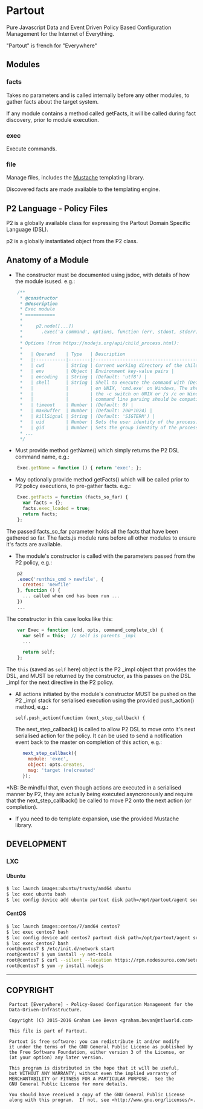 Partout
=======

Pure Javascript Data and Event Driven Policy Based Configuration Management for the Internet of Everything.

"Partout" is french for "Everywhere"

Modules
-------

### facts
Takes no parameters and is called internally before any other modules, to gather facts about the target system.

If any module contains a method called getFacts, it will be called during fact discovery, prior to module execution.

### exec
Execute commands.

### file
Manage files, includes the [Mustache](https://github.com/janl/mustache.js) templating library.

Discovered facts are made available to the templating engine.

P2 Language - Policy Files
--------------------------

P2 is a globally available class for expressing the Partout Domain Specific Language (DSL).

p2 is a globally instantiated object from the P2 class.

Anatomy of a Module
-------------------

* The constructor must be documented using jsdoc, with details of how the module isused. e.g.:
```javascript
    /**
     * @constructor
     * @description
     * Exec module
     * ===========
     *
     *     p2.node([...])
     *       .exec('a command', options, function (err, stdout, stderr) { ... });
     *
     * Options (from https://nodejs.org/api/child_process.html):
     *
     *   | Operand    | Type   | Description                                                |
     *   |:-----------|--------|:-----------------------------------------------------------|
     *   | cwd        | String | Current working directory of the child process |
     *   | env        | Object | Environment key-value pairs |
     *   | encoding   | String | (Default: 'utf8') |
     *   | shell      | String | Shell to execute the command with (Default: '/bin/sh'
     *   |            |        | on UNIX, 'cmd.exe' on Windows, The shell should understand |
     *   |            |        | the -c switch on UNIX or /s /c on Windows. On Windows, |
     *   |            |        | command line parsing should be compatible with cmd.exe.) |
     *   | timeout    | Number | (Default: 0) |
     *   | maxBuffer  | Number | (Default: 200*1024) |
     *   | killSignal | String | (Default: 'SIGTERM') |
     *   | uid        | Number | Sets the user identity of the process. (See setuid(2).) |
     *   | gid        | Number | Sets the group identity of the process. (See setgid(2).) |
     * ...
     */
```

* Must provide method getName() which simply returns the P2 DSL command name, e.g.:
```javascript
    Exec.getName = function () { return 'exec'; };
```

* May optionally provide method getFacts() which will be called prior to P2 policy executions, to pre-gather facts. e.g.:
```javascript
    Exec.getFacts = function (facts_so_far) {
      var facts = {};
      facts.exec_loaded = true;
      return facts;
    };
```

  The passed facts_so_far parameter holds all the facts that have been gathered so far.  The facts.js module runs before all other modules to ensure it's facts are available.

* The module's constructor is called with the parameters passed from the P2 policy, e.g.:
```javascript
    p2
    .exec('runthis_cmd > newfile', {
      creates: 'newfile'
    }, function () {
      ... called when cmd has been run ...
    })
    ...
```

  The constructor in this case looks like this:
```javascript
    var Exec = function (cmd, opts, command_complete_cb) {
      var self = this;  // self is parents _impl
      ...

      return self;
    };
```

  The ```this``` (saved as ```self``` here) object is the P2 _impl object that provides the DSL, and MUST be returned by the constructor, as this passes on the DSL _impl for the next directive in the P2 policy.

* All actions initiated by the module's constructor MUST be pushed on the P2 _impl stack for serialised execution using the provided push_action() method, e.g.:

      self.push_action(function (next_step_callback) {

  The next_step_callback() is called to allow P2 DSL to move onto it's next serialised action for the policy.  It can be used to send a notification event back to the master on completion of this action, e.g.:
```javascript
      next_step_callback({
        module: 'exec',
        object: opts.creates,
        msg: 'target (re)created'
      });
```

  *NB: Be mindful that, even though actions are executed in a serialised manner by P2, they are actually being executed asyncronously and require that the next_step_callback() be called to move P2 onto the next action (or completion).

* If you need to do template expansion, use the provided Mustache library.


DEVELOPMENT
-----------

### LXC

#### Ubuntu
```bash
$ lxc launch images:ubuntu/trusty/amd64 ubuntu
$ lxc exec ubuntu bash
$ lxc config device add ubuntu partout disk path=/opt/partout/agent source=/home/bev/Documents/Brackets/partout/agent
```

#### CentOS
```bash
$ lxc launch images:centos/7/amd64 centos7
$ lxc exec centos7 bash
$ lxc config device add centos7 partout disk path=/opt/partout/agent source=/home/bev/Documents/Brackets/partout/agent
$ lxc exec centos7 bash
root@centos7 $ /etc/init.d/network start
root@centos7 $ yum install -y net-tools
root@centos7 $ curl --silent --location https://rpm.nodesource.com/setup_5.x | bash -
root@centos7 $ yum -y install nodejs

```

----

COPYRIGHT
---------
   ```
    Partout [Everywhere] - Policy-Based Configuration Management for the
    Data-Driven-Infrastructure.

    Copyright (C) 2015-2016 Graham Lee Bevan <graham.bevan@ntlworld.com>

    This file is part of Partout.

    Partout is free software: you can redistribute it and/or modify
    it under the terms of the GNU General Public License as published by
    the Free Software Foundation, either version 3 of the License, or
    (at your option) any later version.

    This program is distributed in the hope that it will be useful,
    but WITHOUT ANY WARRANTY; without even the implied warranty of
    MERCHANTABILITY or FITNESS FOR A PARTICULAR PURPOSE.  See the
    GNU General Public License for more details.

    You should have received a copy of the GNU General Public License
    along with this program.  If not, see <http://www.gnu.org/licenses/>.
```
